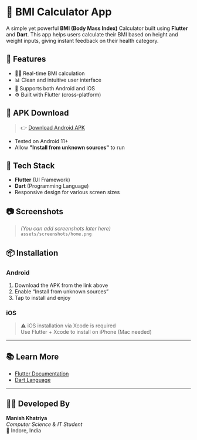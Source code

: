 # 🧮 BMI Calculator App

A simple yet powerful **BMI (Body Mass Index)** Calculator built using **Flutter** and **Dart**. This app helps users calculate their BMI based on height and weight inputs, giving instant feedback on their health category.

## 🚀 Features

- 🧑‍⚕️ Real-time BMI calculation
- 📊 Clean and intuitive user interface
- 📱 Supports both Android and iOS
- ⚙️ Built with Flutter (cross-platform)

## 📱 APK Download

> 👉 [Download Android APK](./f9a64803-4202-474b-8088-c66092ff4df9.apk)

- Tested on Android 11+
- Allow **"Install from unknown sources"** to run

## 🔧 Tech Stack

- **Flutter** (UI Framework)
- **Dart** (Programming Language)
- Responsive design for various screen sizes

## 📷 Screenshots

> *(You can add screenshots later here)*  
> `assets/screenshots/home.png`

## 📦 Installation

### Android
1. Download the APK from the link above
2. Enable “Install from unknown sources”
3. Tap to install and enjoy

### iOS  
> ⚠️ iOS installation via Xcode is required  
Use Flutter + Xcode to install on iPhone (Mac needed)

---

## 📚 Learn More

- [Flutter Documentation](https://docs.flutter.dev/)
- [Dart Language](https://dart.dev/)

---

## 👨‍💻 Developed By

**Manish Khatriya**  
_Computer Science & IT Student_  
📍 Indore, India

